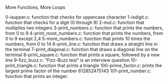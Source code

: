 More Functions, More Loops

0-isupper.c: function that checks for uppercase character 1-isdigit.c: function that checks for a digit (0 through 9) 2-mul.c: function that multiplies two integers 3-print_numbers.c: function that prints the numbers, from 0 to 9 4-print_most_numbers.c: function that prints the numbers, from 0 to 9 except 2,4 5-more_numbers.c: function that prints 10 times the numbers, from 0 to 14 6-print_line.c: function that draws a straight line in the terminal 7-print_diagonal.c: function that draws a diagonal line on the terminal 8-print_square.c: function that prints a square, followed by a new line 9-fizz_buzz.c: “Fizz-Buzz test” is an interview question 10-print_triangle.c: function that prints a triangle 100-prime_factor.c: prints the largest prime factor of the number 612852475143 101-print_number.c: function that prints an integer.
